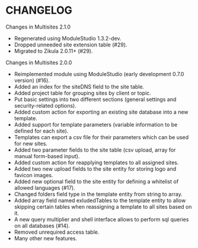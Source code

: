 # CHANGELOG

Changes in Multisites 2.1.0

- Regenerated using ModuleStudio 1.3.2-dev.
- Dropped unneeded site extension table (#29).
- Migrated to Zikula 2.0.11+ (#29).

Changes in Multisites 2.0.0

- Reimplemented module using ModuleStudio (early development 0.7.0 version) (#16).
- Added an index for the siteDNS field to the site table.
- Added project table for grouping sites by client or topic.
- Put basic settings into two different sections (general settings and security-related options).
- Added custom action for exporting an existing site database into a new template.
- Added support for template parameters (variable information to be defined for each site).
- Templates can export a csv file for their parameters which can be used for new sites.
- Added two parameter fields to the site table (csv upload, array for manual form-based input).
- Added custom action for reapplying templates to all assigned sites.
- Added two new upload fields to the site entity for storing logo and favicon images.
- Added new optional field to the site entity for defining a whitelist of allowed languages (#17).
- Changed folders field type in the template entity from string to array.
- Added array field named exludedTables to the template entity to allow skipping certain tables when reassigning a template to all sites based on it.
- A new query multiplier and shell interface allows to perform sql queries on all databases (#14).
- Removed unrequired access table.
- Many other new features.
